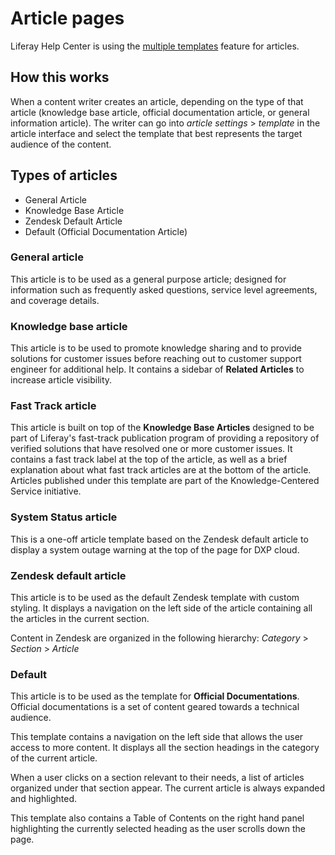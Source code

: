 # Article pages

Liferay Help Center is using the [multiple templates](https://support.zendesk.com/hc/en-us/articles/360001948367) feature for articles.

## How this works

When a content writer creates an article, depending on the type of that article (knowledge base article, official documentation article, or general information article). The writer can go into _article settings_ > _template_ in the article interface and select the template that best represents the target audience of the content.

## Types of articles

-   General Article
-   Knowledge Base Article
-   Zendesk Default Article
-   Default (Official Documentation Article)

### General article

This article is to be used as a general purpose article; designed for information such as frequently asked questions, service level agreements, and coverage details.

### Knowledge base article

This article is to be used to promote knowledge sharing and to provide solutions for customer issues before reaching out to customer support engineer for additional help. It contains a sidebar of **Related Articles** to increase article visibility.

### Fast Track article

This article is built on top of the **Knowledge Base Articles** designed to be part of Liferay's fast-track publication program of providing a repository of verified solutions that have resolved one or more customer issues. It contains a fast track label at the top of the article, as well as a brief explanation about what fast track articles are at the bottom of the article. Articles published under this template are part of the Knowledge-Centered Service initiative.

### System Status article

This is a one-off article template based on the Zendesk default article to display a system outage warning at the top of the page for DXP cloud.

### Zendesk default article

This article is to be used as the default Zendesk template with custom styling. It displays a navigation on the left side of the article containing all the articles in the current section.

Content in Zendesk are organized in the following hierarchy: _Category_ > _Section_ > _Article_

### Default

This article is to be used as the template for **Official Documentations**. Official documentations is a set of content geared towards a technical audience.

This template contains a navigation on the left side that allows the user access to more content. It displays all the section headings in the category of the current article.

When a user clicks on a section relevant to their needs, a list of articles organized under that section appear. The current article is always expanded and highlighted.

This template also contains a Table of Contents on the right hand panel highlighting the currently selected heading as the user scrolls down the page.
